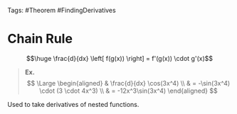 Tags: #Theorem #FindingDerivatives 

# Chain Rule

$$\huge \frac{d}{dx} \left[ f(g(x)) \right] = f'(g(x)) \cdot g'(x)$$

> **Ex.**
> $$
\Large
\begin{aligned}
& \frac{d}{dx} \cos(3x^4) \\
& = -\sin(3x^4) \cdot (3 \cdot 4x^3) \\
& = -12x^3\sin(3x^4)
\end{aligned}
> $$

Used to take derivatives of nested functions.